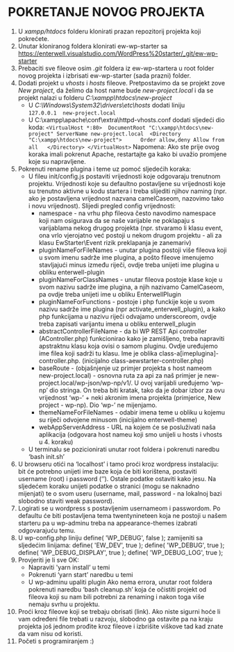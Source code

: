 # POKRETANJE NOVOG PROJEKTA

1. U *xampp/htdocs* folderu klonirati prazan repozitorij projekta koji pokrećete.
2. Unutar kloniranog foldera klonirati ew-wp-starter sa https://enterwell.visualstudio.com/WordPress%20starter/_git/ew-wp-starter
3. Prebaciti sve fileove osim *.git* foldera iz ew-wp-startera u root folder novog projekta i izbrisati ew-wp-starter (sada prazni) folder.
4. Dodati projekt u *vhosts* i *hosts* fileove. Pretpostavimo da se projekt zove *New project*, da želimo da host name bude *new-project.local* i da se projekt nalazi u folderu *C:\xampp\htdocs\new-project*
    - U *C:\Windows\System32\drivers\etc\hosts* dodati liniju    
			`127.0.0.1	new-project.local`
    - U C:\xampp\apache\conf\extra\httpd-vhosts.conf dodati sljedeći dio koda:
			```<VirtualHost *:80> 
     				DocumentRoot "C:\xampp\htdocs\new-project"
     				ServerName new-project.local 
     				<Directory "C:\xampp\htdocs\new-project">     
          					Order allow,deny
          					Allow from all  
                    </Directory>
            </VirtualHost>```
Napomena: Ako ste prije ovog koraka imali pokrenut Apache, restartajte ga kako bi uvažio promjene koje su napravljene.
5. Pokrenuti rename plugina i teme uz pomoć sljedećih koraka:
    - U fileu init/config.js postaviti vrijednosti koje odgovaraju trenutnom projektu. Vrijednosti koje su defaultno postavljene su vrijednosti koje su trenutno aktivne u kodu startera i treba slijediti njihov naming (npr. ako je postavljena vrijednost nazvana camelCaseom, nazovimo tako i novu vrijednost). Slijedi pregled config vrijednosti:
        - namespace - na vrhu php fileova često navodimo namespace koji nam osigurava da se naše varijable ne poklapaju s varijablama nekog drugog projekta (npr. stvaramo li klasu event, ona vrlo vjerojatno već postoji u nekom drugom projektu - ali za klasu EwStarter\Event rizik preklapanja je zanemariv)
        - pluginNameForFileNames - unutar plugina postoji više fileova koji u svom imenu sadrže ime plugina, a pošto fileove imenujemo stavljajući minus između riječi, ovdje treba unijeti ime plugina u obliku enterwell-plugin
        - pluginNameForClassNames - unutar fileova postoje klase koje u svom nazivu sadrže ime plugina, a njih nazivamo CamelCaseom, pa ovdje treba unijeti ime u obliku EnterwellPlugin
        - pluginNameForFunctions - postoje i php funckije koje u svom nazivu sadrže ime plugina (npr activate_enterwell_plugin), a kako php funkcijama u nazivu riječi odvajamo underscoreom, ovdje treba zapisati varijantu imena u obliku enterwell_plugin
        - abstractControllerFileName - da bi WP REST Api controller (AController.php) funkcionirao kako je zamišljeno, treba napraviti apstraktnu klasu koja ovisi o samom pluginu. Ovdje uređujemo ime filea koji sadrži tu klasu. Ime je oblika class-a[imeplugina]-controller.php. (inicijalno class-aewstarter-controller.php)
        - baseRoute - (objašnjenje uz primjer projekta s host nameom new-project.local) - osnovna ruta za api za naš primjer je new-project.local/wp-json/wp-np/v1/. U ovoj varijabli uređujemo ‘wp-np’ dio stringa. On treba biti kratak, tako da je dobar izbor za ovu vrijednost ‘wp-’ + neki akronim imena projekta (primjerice, New project - wp-np). Dio ‘wp-’ ne mijenjamo.
        - themeNameForFileNames - odabir imena teme u obliku u kojemu su riječi odvojene minusom (inicijalno enterwell-theme)
        - webAppServerAddress - URL na kojem će se posluživati naša aplikacija (odgovara host nameu koji smo unijeli u hosts i vhosts u 4. koraku)
    - U terminalu se pozicionirati unutar root foldera i pokrenuti naredbu ‘bash init.sh’
6. U browseru otići na ‘localhost’ i tamo proći kroz wordpress instalaciju: bit će potrebno unijeti ime baze koja će biti korištena, postaviti username (root) i password (‘’). Ostale podatke ostaviti kako jesu. Na sljedećem koraku unijeti podatke o stranici (mogu se naknadno mijenjati) te o svom useru (username, mail, password - na lokalnoj bazi slobodno staviti weak password).
7. Logirati se u wordpress s postavljenim usernameom i passwordom. Po defaultu će biti postavljena tema twentynineteen koja ne postoji u našem starteru pa u wp-adminu treba na appearance-themes izabrati odgovarajuću temu.
8. U wp-config.php liniju
        define( 'WP_DEBUG', false );
	zamijeniti sa sljedećim linijama:
		define( 'EW_DEV', true );
        define( 'WP_DEBUG', true );
        define( 'WP_DEBUG_DISPLAY', true );
        define( 'WP_DEBUG_LOG', true );
9. Provjeriti je li sve OK:
    - Napraviti 'yarn install’ u temi
    - Pokrenuti ‘yarn start’ naredbu u temi
    - U wp-adminu upaliti plugin
Ako nema errora, unutar root foldera pokrenuti naredbu ‘bash cleanup.sh’ koja će očistiti projekt od fileova koji su nam bili potrebni za renaming i nakon toga više nemaju svrhu u projektu.
10. Proći kroz fileove koji se trebaju obrisati (link). Ako niste sigurni hoće li vam određeni file trebati u razvoju, slobodno ga ostavite pa na kraju projekta još jednom prođite kroz fileove i izbrišite viškove tad kad znate da vam nisu od koristi.
11. Početi s programiranjem :)
